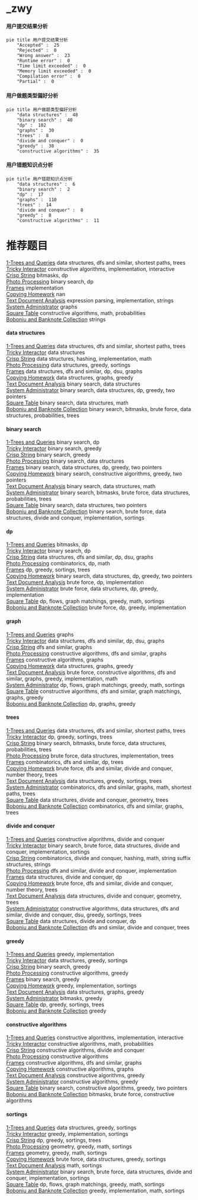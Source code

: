 # _zwy
<!-- tabs:start -->
#### **用户提交结果分析**

```mermaid
pie title 用户提交结果分析
    "Accepted" :  25
    "Rejected" :  0
    "Wrong answer" :  23
    "Runtime error" :  0
    "Time limit exceeded" :  0
    "Memory limit exceeded" :  0
    "Compilation error" :  0
    "Partial" :  0
```
#### **用户做题类型偏好分析**

```mermaid
pie title 用户做题类型偏好分析
    "data structures" :  48
    "binary search" :  40
    "dp" :  102
    "graphs" :  30
    "trees" :  8
    "divide and conquer" :  0
    "greedy" :  38
    "constructive algorithms" :  35
```
#### **用户错题知识点分析**

```mermaid
pie title 用户错题知识点分析
    "data structures" :  6
    "binary search" :  2
    "dp" :  17
    "graphs" :  110
    "trees" :  14
    "divide and conquer" :  8
    "greedy" :  8
    "constructive algorithms" :  11
```
<!-- tabs:end -->
# 推荐题目
[1-Trees and Queries](http://codeforces.com/problemset/problem/1304/E)		data structures,
                        dfs and similar,
                        shortest paths,
                        trees		  
[Tricky Interactor](http://codeforces.com/problemset/problem/1081/F)		constructive algorithms,
                        implementation,
                        interactive		  
[Crisp String](http://codeforces.com/problemset/problem/1117/F)		bitmasks,
                        dp		  
[Photo Processing](http://codeforces.com/problemset/problem/883/I)		binary search,
                        dp		  
[Frames](http://codeforces.com/problemset/problem/93/A)		implementation		  
[Copying Homework](http://codeforces.com/problemset/problem/1252/A)		nan		  
[Text Document Analysis](http://codeforces.com/problemset/problem/723/B)		expression parsing,
                        implementation,
                        strings		  
[System Administrator](http://codeforces.com/problemset/problem/22/C)		graphs		  
[Square Table](http://codeforces.com/problemset/problem/417/E)		constructive algorithms,
                        math,
                        probabilities		  
[Boboniu and Banknote Collection](http://codeforces.com/problemset/problem/1394/E)		strings		  
<!-- tabs:start -->
#### **data structures**
[1-Trees and Queries](http://codeforces.com/problemset/problem/1304/E)		data structures,
                        dfs and similar,
                        shortest paths,
                        trees		  
[Tricky Interactor](http://codeforces.com/problemset/problem/341/D)		data structures		  
[Crisp String](http://codeforces.com/problemset/problem/1277/D)		data structures,
                        hashing,
                        implementation,
                        math		  
[Photo Processing](https://codeforces.com/contest/1315/problem/D)		data structures,
                        greedy,
                        sortings		  
[Frames](http://codeforces.com/problemset/problem/766/D)		data structures,
                        dfs and similar,
                        dp,
                        dsu,
                        graphs		  
[Copying Homework](http://codeforces.com/problemset/problem/1458/D)		data structures,
                        graphs,
                        greedy		  
[Text Document Analysis](https://codeforces.com/contest/947/problem/B)		binary search,
                        data structures		  
[System Administrator](http://codeforces.com/problemset/problem/1492/C)		binary search,
                        data structures,
                        dp,
                        greedy,
                        two pointers		  
[Square Table](http://codeforces.com/problemset/problem/1490/G)		binary search,
                        data structures,
                        math		  
[Boboniu and Banknote Collection](http://codeforces.com/problemset/problem/1479/D)		binary search,
                        bitmasks,
                        brute force,
                        data structures,
                        probabilities,
                        trees		  
#### **binary search**
[1-Trees and Queries](http://codeforces.com/problemset/problem/883/I)		binary search,
                        dp		  
[Tricky Interactor](http://codeforces.com/problemset/problem/551/C)		binary search,
                        greedy		  
[Crisp String](http://codeforces.com/problemset/problem/1329/E)		binary search,
                        greedy		  
[Photo Processing](https://codeforces.com/contest/947/problem/B)		binary search,
                        data structures		  
[Frames](http://codeforces.com/problemset/problem/1492/C)		binary search,
                        data structures,
                        dp,
                        greedy,
                        two pointers		  
[Copying Homework](http://codeforces.com/problemset/problem/1463/D)		binary search,
                        constructive algorithms,
                        greedy,
                        two pointers		  
[Text Document Analysis](http://codeforces.com/problemset/problem/1490/G)		binary search,
                        data structures,
                        math		  
[System Administrator](http://codeforces.com/problemset/problem/1479/D)		binary search,
                        bitmasks,
                        brute force,
                        data structures,
                        probabilities,
                        trees		  
[Square Table](http://codeforces.com/problemset/problem/1436/E)		binary search,
                        data structures,
                        two pointers		  
[Boboniu and Banknote Collection](http://codeforces.com/problemset/problem/1461/D)		binary search,
                        brute force,
                        data structures,
                        divide and conquer,
                        implementation,
                        sortings		  
#### **dp**
[1-Trees and Queries](http://codeforces.com/problemset/problem/1117/F)		bitmasks,
                        dp		  
[Tricky Interactor](http://codeforces.com/problemset/problem/883/I)		binary search,
                        dp		  
[Crisp String](http://codeforces.com/problemset/problem/766/D)		data structures,
                        dfs and similar,
                        dp,
                        dsu,
                        graphs		  
[Photo Processing](http://codeforces.com/problemset/problem/1503/E)		combinatorics,
                        dp,
                        math		  
[Frames](http://codeforces.com/problemset/problem/1394/D)		dp,
                        greedy,
                        sortings,
                        trees		  
[Copying Homework](http://codeforces.com/problemset/problem/1492/C)		binary search,
                        data structures,
                        dp,
                        greedy,
                        two pointers		  
[Text Document Analysis](https://codeforces.com/contest/1457/problem/C)		brute force,
                        dp,
                        implementation		  
[System Administrator](http://codeforces.com/problemset/problem/1491/C)		brute force,
                        data structures,
                        dp,
                        greedy,
                        implementation		  
[Square Table](http://codeforces.com/problemset/problem/1437/C)		dp,
                        flows,
                        graph matchings,
                        greedy,
                        math,
                        sortings		  
[Boboniu and Banknote Collection](http://codeforces.com/problemset/problem/1499/B)		brute force,
                        dp,
                        greedy,
                        implementation		  
#### **graph**
[1-Trees and Queries](http://codeforces.com/problemset/problem/22/C)		graphs		  
[Tricky Interactor](http://codeforces.com/problemset/problem/766/D)		data structures,
                        dfs and similar,
                        dp,
                        dsu,
                        graphs		  
[Crisp String](http://codeforces.com/problemset/problem/813/C)		dfs and similar,
                        graphs		  
[Photo Processing](https://codeforces.com/contest/782/problem/E)		constructive algorithms,
                        dfs and similar,
                        graphs		  
[Frames](http://codeforces.com/problemset/problem/323/B)		constructive algorithms,
                        graphs		  
[Copying Homework](http://codeforces.com/problemset/problem/1458/D)		data structures,
                        graphs,
                        greedy		  
[Text Document Analysis](http://codeforces.com/problemset/problem/1487/C)		brute force,
                        constructive algorithms,
                        dfs and similar,
                        graphs,
                        greedy,
                        implementation,
                        math		  
[System Administrator](http://codeforces.com/problemset/problem/1437/C)		dp,
                        flows,
                        graph matchings,
                        greedy,
                        math,
                        sortings		  
[Square Table](http://codeforces.com/problemset/problem/1470/D)		constructive algorithms,
                        dfs and similar,
                        graph matchings,
                        graphs,
                        greedy		  
[Boboniu and Banknote Collection](http://codeforces.com/problemset/problem/1476/C)		dp,
                        graphs,
                        greedy		  
#### **trees**
[1-Trees and Queries](http://codeforces.com/problemset/problem/1304/E)		data structures,
                        dfs and similar,
                        shortest paths,
                        trees		  
[Tricky Interactor](http://codeforces.com/problemset/problem/1394/D)		dp,
                        greedy,
                        sortings,
                        trees		  
[Crisp String](http://codeforces.com/problemset/problem/1479/D)		binary search,
                        bitmasks,
                        brute force,
                        data structures,
                        probabilities,
                        trees		  
[Photo Processing](http://codeforces.com/problemset/problem/1511/C)		brute force,
                        data structures,
                        implementation,
                        trees		  
[Frames](http://codeforces.com/problemset/problem/1499/F)		combinatorics,
                        dfs and similar,
                        dp,
                        trees		  
[Copying Homework](http://codeforces.com/problemset/problem/1491/E)		brute force,
                        dfs and similar,
                        divide and conquer,
                        number theory,
                        trees		  
[Text Document Analysis](http://codeforces.com/problemset/problem/1466/D)		data structures,
                        greedy,
                        sortings,
                        trees		  
[System Administrator](http://codeforces.com/problemset/problem/1495/D)		combinatorics,
                        dfs and similar,
                        graphs,
                        math,
                        shortest paths,
                        trees		  
[Square Table](http://codeforces.com/problemset/problem/1303/G)		data structures,
                        divide and conquer,
                        geometry,
                        trees		  
[Boboniu and Banknote Collection](http://codeforces.com/problemset/problem/1454/E)		combinatorics,
                        dfs and similar,
                        graphs,
                        trees		  
#### **divide and conquer**
[1-Trees and Queries](http://codeforces.com/problemset/problem/512/E)		constructive algorithms,
                        divide and conquer		  
[Tricky Interactor](http://codeforces.com/problemset/problem/1461/D)		binary search,
                        brute force,
                        data structures,
                        divide and conquer,
                        implementation,
                        sortings		  
[Crisp String](http://codeforces.com/problemset/problem/1466/G)		combinatorics,
                        divide and conquer,
                        hashing,
                        math,
                        string suffix structures,
                        strings		  
[Photo Processing](http://codeforces.com/problemset/problem/1490/D)		dfs and similar,
                        divide and conquer,
                        implementation		  
[Frames](https://codeforces.com/contest/1483/problem/C)		data structures,
                        divide and conquer,
                        dp		  
[Copying Homework](http://codeforces.com/problemset/problem/1491/E)		brute force,
                        dfs and similar,
                        divide and conquer,
                        number theory,
                        trees		  
[Text Document Analysis](http://codeforces.com/problemset/problem/1303/G)		data structures,
                        divide and conquer,
                        geometry,
                        trees		  
[System Administrator](http://codeforces.com/problemset/problem/1494/D)		constructive algorithms,
                        data structures,
                        dfs and similar,
                        divide and conquer,
                        dsu,
                        greedy,
                        sortings,
                        trees		  
[Square Table](http://codeforces.com/problemset/problem/1482/E)		data structures,
                        divide and conquer,
                        dp		  
[Boboniu and Banknote Collection](http://codeforces.com/problemset/problem/566/C)		dfs and similar,
                        divide and conquer,
                        trees		  
#### **greedy**
[1-Trees and Queries](http://codeforces.com/problemset/problem/374/A)		greedy,
                        implementation		  
[Tricky Interactor](https://codeforces.com/contest/1315/problem/D)		data structures,
                        greedy,
                        sortings		  
[Crisp String](http://codeforces.com/problemset/problem/551/C)		binary search,
                        greedy		  
[Photo Processing](http://codeforces.com/problemset/problem/1173/B)		constructive algorithms,
                        greedy		  
[Frames](http://codeforces.com/problemset/problem/1329/E)		binary search,
                        greedy		  
[Copying Homework](http://codeforces.com/problemset/problem/1300/B)		greedy,
                        implementation,
                        sortings		  
[Text Document Analysis](http://codeforces.com/problemset/problem/1458/D)		data structures,
                        graphs,
                        greedy		  
[System Administrator](http://codeforces.com/problemset/problem/1303/D)		bitmasks,
                        greedy		  
[Square Table](http://codeforces.com/problemset/problem/1394/D)		dp,
                        greedy,
                        sortings,
                        trees		  
[Boboniu and Banknote Collection](http://codeforces.com/problemset/problem/1509/B)		greedy		  
#### **constructive algorithms**
[1-Trees and Queries](http://codeforces.com/problemset/problem/1081/F)		constructive algorithms,
                        implementation,
                        interactive		  
[Tricky Interactor](http://codeforces.com/problemset/problem/417/E)		constructive algorithms,
                        math,
                        probabilities		  
[Crisp String](http://codeforces.com/problemset/problem/512/E)		constructive algorithms,
                        divide and conquer		  
[Photo Processing](http://codeforces.com/problemset/problem/932/A)		constructive algorithms		  
[Frames](https://codeforces.com/contest/782/problem/E)		constructive algorithms,
                        dfs and similar,
                        graphs		  
[Copying Homework](http://codeforces.com/problemset/problem/323/B)		constructive algorithms,
                        graphs		  
[Text Document Analysis](http://codeforces.com/problemset/problem/1173/B)		constructive algorithms,
                        greedy		  
[System Administrator](http://codeforces.com/problemset/problem/1493/A)		constructive algorithms,
                        greedy		  
[Square Table](http://codeforces.com/problemset/problem/1463/D)		binary search,
                        constructive algorithms,
                        greedy,
                        two pointers		  
[Boboniu and Banknote Collection](https://codeforces.com/contest/1456/problem/B)		bitmasks,
                        brute force,
                        constructive algorithms		  
#### **sortings**
[1-Trees and Queries](https://codeforces.com/contest/1315/problem/D)		data structures,
                        greedy,
                        sortings		  
[Tricky Interactor](http://codeforces.com/problemset/problem/1300/B)		greedy,
                        implementation,
                        sortings		  
[Crisp String](http://codeforces.com/problemset/problem/1394/D)		dp,
                        greedy,
                        sortings,
                        trees		  
[Photo Processing](https://codeforces.com/contest/1496/problem/C)		geometry,
                        greedy,
                        math,
                        sortings		  
[Frames](http://codeforces.com/problemset/problem/1495/A)		geometry,
                        greedy,
                        math,
                        sortings		  
[Copying Homework](http://codeforces.com/problemset/problem/1497/A)		brute force,
                        data structures,
                        greedy,
                        sortings		  
[Text Document Analysis](http://codeforces.com/problemset/problem/1427/A)		math,
                        sortings		  
[System Administrator](http://codeforces.com/problemset/problem/1461/D)		binary search,
                        brute force,
                        data structures,
                        divide and conquer,
                        implementation,
                        sortings		  
[Square Table](http://codeforces.com/problemset/problem/1437/C)		dp,
                        flows,
                        graph matchings,
                        greedy,
                        math,
                        sortings		  
[Boboniu and Banknote Collection](http://codeforces.com/problemset/problem/1473/A)		greedy,
                        implementation,
                        math,
                        sortings		  
<!-- tabs:end -->
